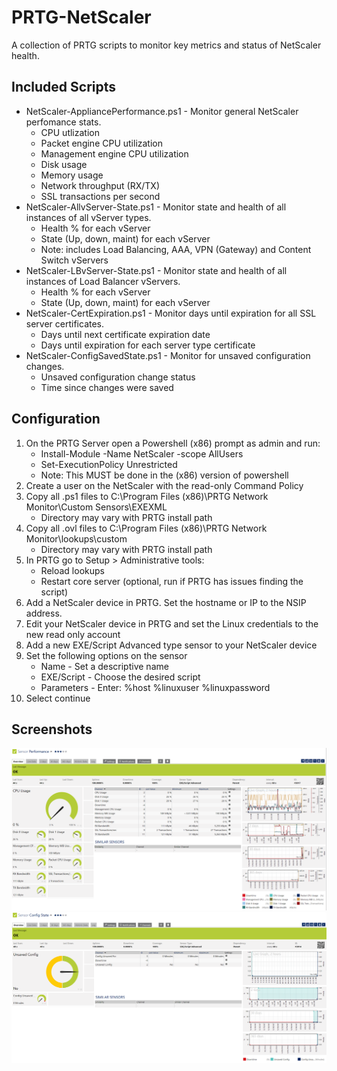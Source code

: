 # PRTG-NetScaler

A collection of PRTG scripts to monitor key metrics and status of NetScaler health.

## Included Scripts
- NetScaler-AppliancePerformance.ps1 - Monitor general NetScaler perfomance stats.
	- CPU utlization
	- Packet engine CPU utilization
	- Management engine CPU utilization
	- Disk usage
	- Memory usage
	- Network throughput (RX/TX)
	- SSL transactions per second
- NetScaler-AllvServer-State.ps1 - Monitor state and health of all instances of all vServer types.
	- Health % for each vServer
	- State (Up, down, maint) for each vServer
	- Note: includes Load Balancing, AAA, VPN (Gateway) and Content Switch vServers
- NetScaler-LBvServer-State.ps1 - Monitor state and health of all instances of Load Balancer vServers.
	- Health % for each vServer
	- State (Up, down, maint) for each vServer
- NetScaler-CertExpiration.ps1 - Monitor days until expiration for all SSL server certificates.
	- Days until next certificate expiration date
	- Days until expiration for each server type certificate
- NetScaler-ConfigSavedState.ps1 - Monitor for unsaved configuration changes.
	- Unsaved configuration change status
	- Time since changes were saved

## Configuration
1) On the PRTG Server open a Powershell (x86) prompt as admin and run: 
	- Install-Module -Name NetScaler -scope AllUsers
	- Set-ExecutionPolicy Unrestricted
	- Note:  This MUST be done in the (x86) version of powershell
2) Create a user on the NetScaler with the read-only Command Policy
3) Copy all .ps1 files to C:\Program Files (x86)\PRTG Network Monitor\Custom Sensors\EXEXML
	- Directory may vary with PRTG install path
4) Copy all .ovl files to C:\Program Files (x86)\PRTG Network Monitor\lookups\custom
	- Directory may vary with PRTG install path
5) In PRTG go to Setup > Administrative tools:
	- Reload lookups
	- Restart core server (optional, run if PRTG has issues finding the script)
6) Add a NetScaler device in PRTG.  Set the hostname or IP to the NSIP address.
7) Edit your NetScaler device in PRTG and set the Linux credentials to the new read only account
8) Add a new EXE/Script Advanced type sensor to your NetScaler device
9) Set the following options on the sensor
	- Name - Set a descriptive name
	- EXE/Script - Choose the desired script
	- Parameters - Enter: %host %linuxuser %linuxpassword
10) Select continue

## Screenshots
![alt text](Screenshots/Performance.png "Performance Sensor")
![alt text](Screenshots/ConfigState.png "Configuration Sensor")
